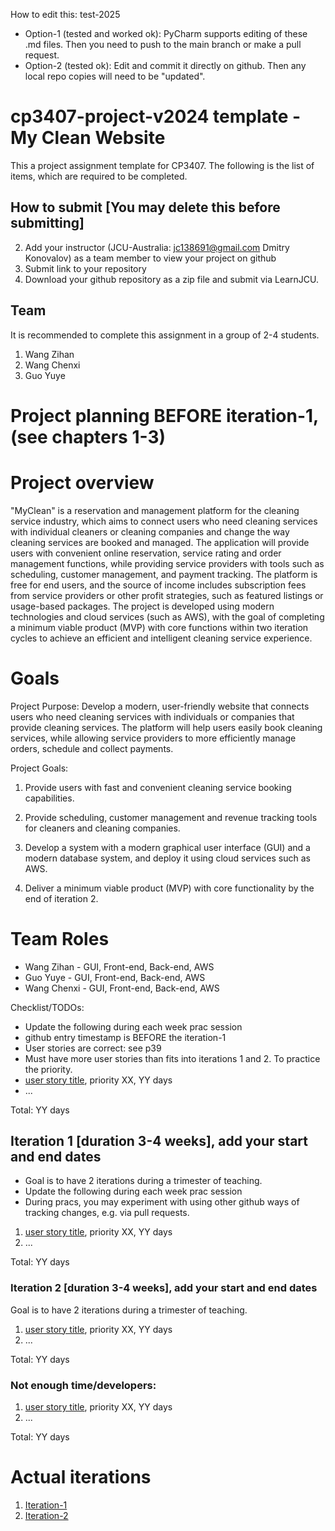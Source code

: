 
How to edit this: test-2025
* Option-1 (tested and worked ok): PyCharm supports editing of these .md files. Then you need to push to the main branch or make a pull request.
* Option-2 (tested ok): Edit and commit it directly on github. Then any local repo copies will need to be "updated".

# cp3407-project-v2024 template - My Clean Website

This a project assignment template for CP3407. 
The following is the list of items, which are required to be completed.

## How to submit [You may delete this before submitting]

2. Add your instructor (JCU-Australia: jc138691@gmail.com Dmitry Konovalov) as a team member to view your project on github
1. Submit link to your repository
2. Download your github repository as a zip file and submit via LearnJCU.

## Team

It is recommended to complete this assignment in a group of 2-4 students.
1. Wang Zihan
2. Wang Chenxi
3. Guo Yuye



# Project planning BEFORE iteration-1, (see chapters 1-3)
# Project overview
"MyClean" is a reservation and management platform for the cleaning service industry, which aims to connect users who need cleaning services with individual cleaners or cleaning companies and change the way cleaning services are booked and managed. The application will provide users with convenient online reservation, service rating and order management functions, while providing service providers with tools such as scheduling, customer management, and payment tracking. The platform is free for end users, and the source of income includes subscription fees from service providers or other profit strategies, such as featured listings or usage-based packages. The project is developed using modern technologies and cloud services (such as AWS), with the goal of completing a minimum viable product (MVP) with core functions within two iteration cycles to achieve an efficient and intelligent cleaning service experience.

# Goals
Project Purpose:
Develop a modern, user-friendly website that connects users who need cleaning services with individuals or companies that provide cleaning services. The platform will help users easily book cleaning services, while allowing service providers to more efficiently manage orders, schedule and collect payments.

Project Goals:
1. Provide users with fast and convenient cleaning service booking capabilities.

2. Provide scheduling, customer management and revenue tracking tools for cleaners and cleaning companies.

3. Develop a system with a modern graphical user interface (GUI) and a modern database system, and deploy it using cloud services such as AWS.

4. Deliver a minimum viable product (MVP) with core functionality by the end of iteration 2.

# Team Roles
* Wang Zihan - GUI, Front-end, Back-end, AWS
* Guo Yuye - GUI, Front-end, Back-end, AWS
* Wang Chenxi - GUI, Front-end, Back-end, AWS

Checklist/TODOs: 
* Update the following during each week prac session
* github entry timestamp is BEFORE the iteration-1
* User stories are correct: see p39
* Must have more user stories than fits into iterations 1 and 2. To practice the priority.
* [user story title](./user_stories/user_story_01_title.md), priority XX, YY days 
* ...

Total: YY days


## Iteration 1 [duration 3-4 weeks], add your start and end dates 

* Goal is to have 2 iterations during a trimester of teaching.
* Update the following during each week prac session
* During pracs, you may experiment with using other github ways of tracking changes, e.g. via pull requests.

1. [user story title](./user_stories/user_story_01_title.md), priority XX, YY days 
2. ...

Total: YY days


### Iteration 2 [duration 3-4 weeks], add your start and end dates
Goal is to have 2 iterations during a trimester of teaching.
1. [user story title](./user_stories/user_story_01_title.md), priority XX, YY days 
2. ...

Total: YY days

### Not enough time/developers: 
1. [user story title](./user_stories/user_story_01_title.md), priority XX, YY days 
2. ...

Total: YY days

# Actual iterations
1. [Iteration-1](./iteration_1.md)
2. [Iteration-2](./iteration_2.md)


